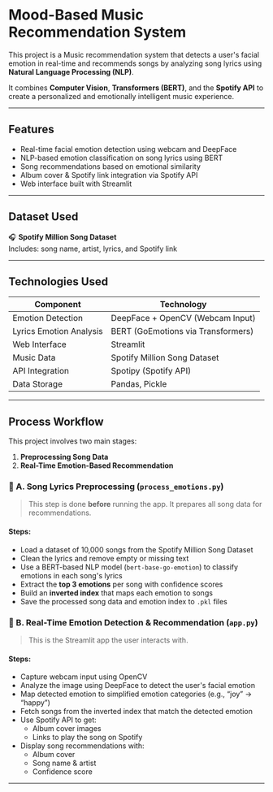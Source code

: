 #  Mood-Based Music Recommendation System

This project is a Music recommendation system that detects a user's facial emotion in real-time and recommends songs by analyzing song lyrics using **Natural Language Processing (NLP)**.

It combines **Computer Vision**, **Transformers (BERT)**, and the **Spotify API** to create a personalized and emotionally intelligent music experience.

---

##  Features

-  Real-time facial emotion detection using webcam and DeepFace  
-  NLP-based emotion classification on song lyrics using BERT  
-  Song recommendations based on emotional similarity  
-  Album cover & Spotify link integration via Spotify API  
-  Web interface built with Streamlit  

---

## Dataset Used

🎧 **Spotify Million Song Dataset**  
Includes: song name, artist, lyrics, and Spotify link

---

## Technologies Used

| Component               | Technology                        |
|------------------------|-----------------------------------|
| Emotion Detection       | DeepFace + OpenCV (Webcam Input) |
| Lyrics Emotion Analysis | BERT (GoEmotions via Transformers) |
| Web Interface           | Streamlit                         |
| Music Data              | Spotify Million Song Dataset      |
| API Integration         | Spotipy (Spotify API)             |
| Data Storage            | Pandas, Pickle                    |

---

## Process Workflow

This project involves two main stages:
1. **Preprocessing Song Data**
2. **Real-Time Emotion-Based Recommendation**

### 🔹 A. Song Lyrics Preprocessing (`process_emotions.py`)

> This step is done **before** running the app. It prepares all song data for recommendations.

#### Steps:
- Load a dataset of 10,000 songs from the Spotify Million Song Dataset  
- Clean the lyrics and remove empty or missing text  
- Use a BERT-based NLP model (`bert-base-go-emotion`) to classify emotions in each song's lyrics  
- Extract the **top 3 emotions** per song with confidence scores  
- Build an **inverted index** that maps each emotion to songs  
- Save the processed song data and emotion index to `.pkl` files


### 🔹 B. Real-Time Emotion Detection & Recommendation (`app.py`)

> This is the Streamlit app the user interacts with.

#### Steps:
- Capture webcam input using OpenCV  
- Analyze the image using DeepFace to detect the user's facial emotion  
- Map detected emotion to simplified emotion categories (e.g., “joy” → “happy”)  
- Fetch songs from the inverted index that match the detected emotion  
- Use Spotify API to get:
  - Album cover images  
  - Links to play the song on Spotify  
- Display song recommendations with:
  - Album cover  
  - Song name & artist  
  - Confidence score

---


